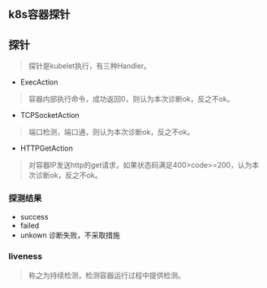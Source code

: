 ## k8s容器探针

## 探针
> 探针是kubelet执行，有三种Handler。

* ExecAction
> 容器内部执行命令，成功返回0，则认为本次诊断ok，反之不ok。

* TCPSocketAction
> 端口检测，端口通，则认为本次诊断ok，反之不ok。

* HTTPGetAction
> 对容器IP发送http的get请求，如果状态码满足400>code>=200，认为本次诊断ok，反之不ok。

### 探测结果
* success
* failed
* unkown 诊断失败，不采取措施


### liveness
> 称之为持续检测，检测容器运行过程中提供检测。

### 